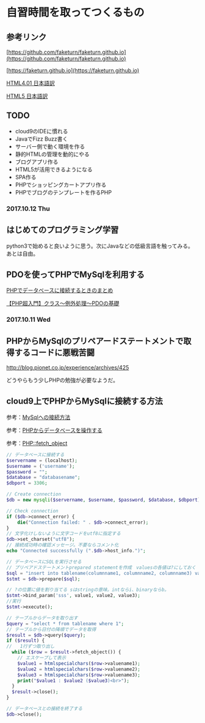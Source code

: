 # 自習時間を取ってつくるもの


## 参考リンク

[https://github.com/faketurn/faketurn.github.io](https://github.com/faketurn/faketurn.github.io)

[https://faketurn.github.io](https://faketurn.github.io)

[HTML4.01 日本語訳](http://www.asahi-net.or.jp/~sd5a-ucd/rec-html401j/cover.html)

[HTML5 日本語訳](https://momdo.github.io/html5/Overview.html)

## TODO

- cloud9のIDEに慣れる
- JavaでFizz Buzz書く
- サーバー側で動く環境を作る
- 静的HTMLの管理を動的にやる
- ブログアプリ作る
- HTML5が活用できるようになる
- SPA作る
- PHPでショッピングカートアプリ作る
- PHPでブログのテンプレートを作るPHP


### 2017.10.12 Thu

## はじめてのプログラミング学習

python3で始めると良いように思う。次にJavaなどの低級言語を触ってみる。あとは自由。

## PDOを使ってPHPでMySqlを利用する

[PHPでデータベースに接続するときのまとめ
](https://qiita.com/mpyw/items/b00b72c5c95aac573b71)

[【PHP超入門】クラス～例外処理～PDOの基礎
](https://qiita.com/7968/items/6f089fec8dde676abb5b)


### 2017.10.11 Wed

## PHPからMySqlのプリペアードステートメントで取得するコードに悪戦苦闘

<http://blog.pionet.co.jp/experience/archives/425>

どうやらもう少しPHPの勉強が必要なようだ。


## cloud9上でPHPからMySqlに接続する方法

参考：[MySqlへの接続方法](https://community.c9.io/t/setting-up-mysql/1718/16)

参考：[PHPからデータベースを操作する](https://team-lab.github.io/skillup/1/9.html)

参考：[PHP::fetch_object](http://php.net/manual/ja/mysqli-result.fetch-object.php)

```php
// データベースに接続する
$servername = (localhost);
$username = ('username');
$password = "";
$database = "databasename";
$dbport = 3306;

// Create connection
$db = new mysqli($servername, $username, $password, $database, $dbport);

// Check connection
if ($db->connect_error) {
    die("Connection failed: " . $db->connect_error);
}
// 文字化けしないように文字コードをutf8に指定する
$db->set_charset("utf8");
// 接続成功時の確認メッセージ。不要ならコメント化
echo "Connected successfully (".$db->host_info.")";
```

```php
// データベースにSQLを実行させる
// プリペアドステートメントprepared statementを作成　valuesの各値は?にしておく
$sql = "insert into tablename(columnname1, columnname2, columnname3) values (?, ?, ?)";
$stmt = $db->prepare($sql);

// ?の位置に値を割り当てる sはstringの意味。intならi、binaryならb。
$stmt->bind_param('sss', value1, value2, value3);
//実行
$stmt->execute();
```

```php
// テーブルからデータを取り出す
$query = "select * from tablename where 1";
// テーブルから日付の降順でデータを取得
$result = $db->query($query);
if ($result) {
//   1行ずつ取り出し
  while ($row = $result->fetch_object()) {
    // エスケープして表示
    $value1 = htmlspecialchars($row->valuename1);
    $value2 = htmlspecialchars($row->valuename2);
    $value3 = htmlspecialchars($row->valuename3);
    print("$value1 : $value2 ($value3)<br>");
  }
  $result->close();
}

```

```php
// データベースとの接続を終了する
$db->close();
```

